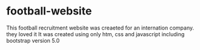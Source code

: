 # football-website
This football recruitment website was creaeted for an internation company. they loved it
It was created using only htm, css and javascript including bootstrap version 5.0 

